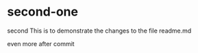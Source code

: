 # second-one
second
This is to demonstrate the changes to the file readme.md

even more after commit
